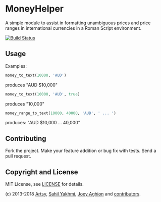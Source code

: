 MoneyHelper
============

A simple module to assist in formatting unambiguous prices and price ranges in international currencies in a Roman Script environment.

[![Build Status](https://travis-ci.org/artsy/money_helper.svg?branch=master)](https://travis-ci.org/artsy/money_helper)

Usage
-----

Examples:

``` ruby
money_to_text(10000, 'AUD')
```
produces "AUD $10,000"

``` ruby
money_to_text(10000, 'AUD', true)
```
produces "10,000"

``` ruby
money_range_to_text(10000, 40000, 'AUD', ' ... ')
```
produces: "AUD $10,000 ... 40,000"

Contributing
------------

Fork the project. Make your feature addition or bug fix with tests. Send a pull request.

Copyright and License
---------------------

MIT License, see [LICENSE](LICENSE.md) for details.

(c) 2013-2018 [Artsy](http://artsy.github.com), [Sahil Yakhmi](https://github.com/syakhmi), [Joey Aghion](https://github.com/joeyAghion) and [contributors](CHANGELOG.md).
